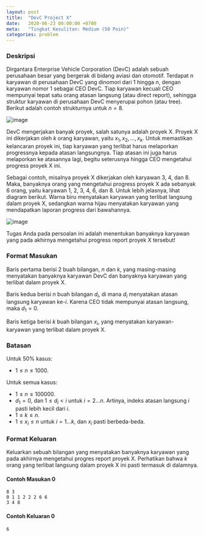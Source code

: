 ```yaml
---
layout: post
title:  "DevC Project X"
date:   2020-06-23 00:00:00 +0700
meta:   "Tingkat Kesulitan: Medium (50 Poin)"
categories: problem
---
```


### Deskripsi

Dirgantara Enterprise Vehicle Corporation (DevC) adalah sebuah perusahaan besar yang bergerak di bidang aviasi dan otomotif. Terdapat $n$ karyawan di perusahaan DevC yang dinomori dari 1 hingga $n$, dengan karyawan nomor 1 sebagai CEO DevC. Tiap karyawan kecuali CEO mempunyai tepat satu orang atasan langsung (atau direct report), sehingga struktur karyawan di perusahaan DevC menyerupai pohon (atau tree). Berikut adalah contoh strukturnya untuk $n = 8$.


![image](https://s3.amazonaws.com/hr-assets/0/1591706822-8152b60952-UntitledDiagram.jpg)

DevC mengerjakan banyak proyek, salah satunya adalah proyek X. Proyek X ini dikerjakan oleh $k$ orang karyawan, yaitu $x_1, x_2, \dots, x_k$. Untuk memastikan kelancaran proyek ini, tiap karyawan yang terlibat harus melaporkan progressnya kepada atasan langsungnya. Tiap atasan ini juga harus melaporkan ke atasannya lagi, begitu seterusnya hingga CEO mengetahui progress proyek X ini.

Sebagai contoh, misalnya proyek X dikerjakan oleh karyawan 3, 4, dan 8. Maka, banyaknya orang yang mengetahui progress proyek X ada sebanyak 6 orang, yaitu karyawan 1, 2, 3, 4, 6, dan 8. Untuk lebih jelasnya, lihat diagram berikut. Warna biru menyatakan karyawan yang terlibat langsung dalam proyek X, sedangkan warna hijau menyatakan karyawan yang mendapatkan laporan progress dari bawahannya.


![image](https://s3.amazonaws.com/hr-assets/0/1591706833-ad719ea685-UntitledDiagram1.jpg)

Tugas Anda pada persoalan ini adalah menentukan banyaknya karyawan yang pada akhirnya mengetahui progress report proyek X tersebut!

### Format Masukan

Baris pertama berisi 2 buah bilangan, $n$ dan $k$, yang masing-masing menyatakan banyaknya karyawan DevC dan banyaknya karyawan yang terlibat dalam proyek X.

Baris kedua berisi $n$ buah bilangan $d_i$, di mana $d_i$ menyatakan atasan langsung karyawan ke-$i$. Karena CEO tidak mempunyai atasan langsung, maka $d_1 = 0$.

Baris ketiga berisi $k$ buah bilangan $x_i$, yang menyatakan karyawan-karyawan yang terlibat dalam proyek X.

### Batasan

Untuk 50% kasus:

- $1 \le n \le 1000$.

Untuk semua kasus:

- $1 \le n \le 100000$.
- $d_1 = 0$, dan $1 \le d_i < i$ untuk $i = 2 \dots n$. Artinya, indeks atasan langsung $i$ pasti lebih kecil dari $i$.
- $1 \le k \le n$.
- $1 \le x_i \le n$ untuk $i = 1 \dots k$, dan $x_i$ pasti berbeda-beda.


### Format Keluaran

Keluarkan sebuah bilangan yang menyatakan banyaknya karyawan yang pada akhirnya mengetahui progres report proyek X. Perhatikan bahwa $k$ orang yang terlibat langsung dalam proyek X ini pasti termasuk di dalamnya.

#### Contoh Masukan 0

```
8 3
0 1 1 2 2 2 6 6
3 4 8
```


#### Contoh Keluaran 0

```
6
```

